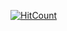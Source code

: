 [![HitCount](https://hits.dwyl.com/ratish11/ratish11githubio.svg?style=flat-square)](http://hits.dwyl.com/ratish11/ratish11githubio)
